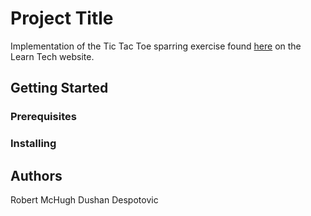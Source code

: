 # Project Title

Implementation of the Tic Tac Toe sparring exercise found [here](https://learn.madetech.com/sparring/) on the Learn Tech website.

## Getting Started



### Prerequisites


### Installing





## Authors
Robert McHugh
Dushan Despotovic



